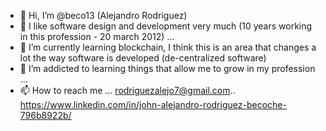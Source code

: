 - 👋 Hi, I’m @beco13 (Alejandro Rodriguez)
- 👀 I like software design and development very much (10 years working in this profession - 20 march 2012)  ...
- 🌱 I’m currently learning blockchain, I think this is an area that changes a lot the way software is developed (de-centralized software)
- 💞️ I’m addicted to learning things that allow me to grow in my profession ...
- 📫 How to reach me ... rodriguezalejo7@gmail.com.. https://www.linkedin.com/in/john-alejandro-rodriguez-becoche-796b8922b/


<!---
beco13/beco13 is a ✨ special ✨ repository because its `README.md` (this file) appears on your GitHub profile.
You can click the Preview link to take a look at your changes.
--->
